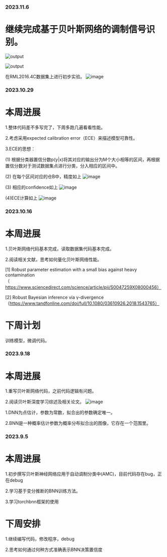 ### 2023.11.6
# 继续完成基于贝叶斯网络的调制信号识别。
![output](https://github.com/UNIC-Lab/Weekly-Report/assets/52443090/cfd662cd-ea09-44b5-8fd4-249c41ca9267)

![output](https://github.com/UNIC-Lab/Weekly-Report/assets/52443090/5975d10f-832e-4327-90bc-faa6c4cc4c8a)


在RML2016.4C数据集上进行初步实验。
![image](https://github.com/UNIC-Lab/Weekly-Report/assets/52443090/5da2c49a-b94b-488a-bf38-ce2fdafd4d99)




















### 2023.10.29
# 本周进展

1.整体代码差不多写完了，下周多跑几遍看看性能。

2.考虑采用expected calibration error（ECE）来描述模型可靠性。

3.ECE的思想：

(1) 根据分类器置信分数p(y|x)将其对应的输出分为M个大小相等的区间，再根据置信分数对于测试数据集点进行分类，分入相应的区间中。

(2) 在每个区间对应的仓B中，精度如上
    ![image](https://github.com/UNIC-Lab/Weekly-Report/assets/52443090/aeb2d5ed-3dd2-46ae-a201-af7f9700f6fe)
    
(3) 相应的confidence如上
    ![image](https://github.com/UNIC-Lab/Weekly-Report/assets/52443090/1484f7c2-96f8-451a-90c1-4417095f5555)
    
(4)ECE计算如上
    ![image](https://github.com/UNIC-Lab/Weekly-Report/assets/52443090/dfd43054-1f91-445b-99a5-0e7426174082)



     









### 2023.10.16
# 本周进展
1.贝叶斯网络代码基本完成，读取数据集代码基本完成。

2.阅读相关文献，思考如何量化贝叶斯网络性能。

  [1] Robust parameter estimation with a small bias against heavy contamination（https://www.sciencedirect.com/science/article/pii/S0047259X08000456）

  [2] Robust Bayesian inference via γ-divergence （https://www.tandfonline.com/doi/full/10.1080/03610926.2018.1543765）

#  下周计划

  训练模型，微调代码。











### 2023.9.18
# 本周进展
1.重写贝叶斯网络代码，之前代码逻辑有问题。

2.阅读贝叶斯深度学习综述及相关论文。
![image](https://github.com/UNIC-Lab/Weekly-Report/assets/52443090/7632fd53-d56d-4f2d-9120-8818d3a46bc2)

 1.DNN为点估计，参数为常数，拟合出的参数确定唯一。
 
 2.BNN是一种概率估计参数为概率分布拟合出的图像，它存在一个范围里。




### 2023.9.5
# 本周进展
1.初步撰写贝叶斯神经网络应用于自动调制分类中(AMC)，目前代码存在bug，正在debug

2.学习基于变分推断的BNN训练方法。

3.学习torchbnn框架的使用

# 下周安排
1.继续编写代码，修改程序，debug

2.思考如何通过何种方式准确表示BNN决策置信度 
